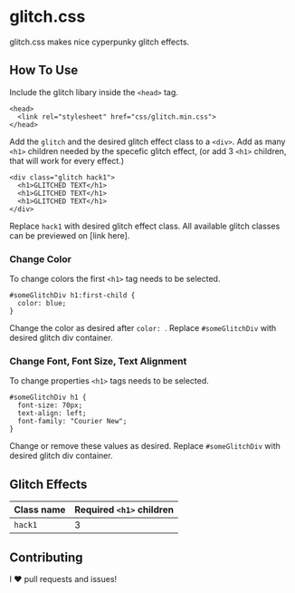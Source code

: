 # glitch.css
glitch.css makes nice cyperpunky glitch effects.

## How To Use
Include the glitch libary inside the `<head>` tag.
```
<head>
  <link rel="stylesheet" href="css/glitch.min.css">
</head>
```
Add the `glitch` and the desired glitch effect class to a `<div>`. Add as many `<h1>` children needed by the specefic glitch effect, (or add 3 `<h1>` children, that will work for every effect.)
```
<div class="glitch hack1">
  <h1>GLITCHED TEXT</h1>
  <h1>GLITCHED TEXT</h1>
  <h1>GLITCHED TEXT</h1>
</div>
```
Replace `hack1` with desired glitch effect class. All available glitch classes can be previewed on [link here].

### Change Color
To change colors the first `<h1>` tag needs to be selected.
```
#someGlitchDiv h1:first-child {
  color: blue;
}
```
Change the color as desired after `color: `. Replace `#someGlitchDiv` with desired glitch div container.

### Change Font, Font Size, Text Alignment
To change properties `<h1>` tags needs to be selected.
```
#someGlitchDiv h1 {
  font-size: 70px;
  text-align: left;
  font-family: "Courier New";
}
```
Change or remove these values as desired. Replace `#someGlitchDiv` with desired glitch div container.

## Glitch Effects
| Class name | Required `<h1>` children |
| --- | --- |
| `hack1` | 3 |

## Contributing
I :heart: pull requests and issues!
